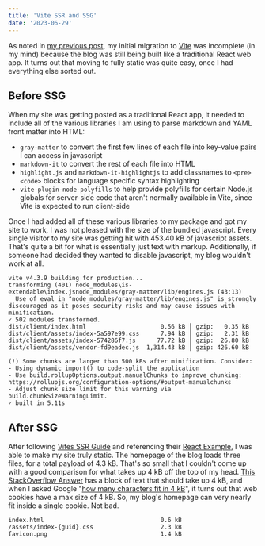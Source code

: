 ```yaml
---
title: 'Vite SSR and SSG'
date: '2023-06-29'
---
```


As noted in [my previous post](/posts/2023/06/26/goodbye-next-hello-vite), my initial migration to [Vite](https://vitejs.dev/) was incomplete (in my mind) because the blog was still being built like a traditional React web app. It turns out that moving to fully static was quite easy, once I had everything else sorted out.

## Before SSG

When my site was getting posted as a traditional React app, it needed to include all of the various libraries I am using to parse markdown and YAML front matter into HTML:

* `gray-matter` to convert the first few lines of each file into key-value pairs I can access in javascript
* `markdown-it` to convert the rest of each file into HTML
* `highlight.js` and `markdown-it-highlightjs` to add classnames to `<pre> <code>` blocks for language specific syntax highlighting
* `vite-plugin-node-polyfills` to help provide polyfills for certain Node.js globals for server-side code that aren't normally available in Vite, since Vite is expected to run client-side

Once I had added all of these various libraries to my package and got my site to work, I was not pleased with the size of the bundled javascript. Every single visitor to my site was getting hit with 453.40 kB of javascript assets. That's quite a bit for what is essentially just text with markup. Additionally, if someone had decided they wanted to disable javascript, my blog wouldn't work at all.

```
vite v4.3.9 building for production...
transforming (401) node_modules\is-extendable\index.jsnode_modules/gray-matter/lib/engines.js (43:13)
  Use of eval in "node_modules/gray-matter/lib/engines.js" is strongly discouraged as it poses security risks and may cause issues with minification.
✓ 502 modules transformed.
dist/client/index.html                     0.56 kB │ gzip:   0.35 kB
dist/client/assets/index-5a597e99.css      7.94 kB │ gzip:   2.31 kB
dist/client/assets/index-574286f7.js      77.72 kB │ gzip:  26.80 kB
dist/client/assets/vendor-fd9eadec.js  1,314.43 kB │ gzip: 426.60 kB

(!) Some chunks are larger than 500 kBs after minification. Consider:
- Using dynamic import() to code-split the application
- Use build.rollupOptions.output.manualChunks to improve chunking: https://rollupjs.org/configuration-options/#output-manualchunks
- Adjust chunk size limit for this warning via build.chunkSizeWarningLimit.
✓ built in 5.11s

```

## After SSG

After following [Vites SSR Guide](https://vitejs.dev/guide/ssr.html) and referencing their [React Example](https://github.com/vitejs/vite-plugin-react/tree/main/playground/ssr-react), I was able to make my site truly static. The homepage of the blog loads three files, for a total payload of 4.3 kB. That's so small that I couldn't come up with a good comparison for what takes up 4 kB off the top of my head. [This StackOverflow Answer](https://stackoverflow.com/a/29298122) has a block of text that should take up 4 kB, and when I asked Google "[how many characters fit in 4 kB](https://www.google.com/search?q=how+many+characters+fit+in+4+kB)", it turns out that web cookies have a max size of 4 kB. So, my blog's homepage can very nearly fit inside a single cookie. Not bad.

```
index.html                                 0.6 kB
/assets/index-{guid}.css                   2.3 kB
favicon.png                                1.4 kB
```